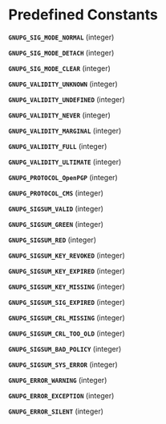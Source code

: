 Predefined Constants
====================

**`GNUPG_SIG_MODE_NORMAL`** (<span class="type">integer</span>)  
<span class="simpara"> </span>

**`GNUPG_SIG_MODE_DETACH`** (<span class="type">integer</span>)  
<span class="simpara"> </span>

**`GNUPG_SIG_MODE_CLEAR`** (<span class="type">integer</span>)  
<span class="simpara"> </span>

**`GNUPG_VALIDITY_UNKNOWN`** (<span class="type">integer</span>)  
<span class="simpara"> </span>

**`GNUPG_VALIDITY_UNDEFINED`** (<span class="type">integer</span>)  
<span class="simpara"> </span>

**`GNUPG_VALIDITY_NEVER`** (<span class="type">integer</span>)  
<span class="simpara"> </span>

**`GNUPG_VALIDITY_MARGINAL`** (<span class="type">integer</span>)  
<span class="simpara"> </span>

**`GNUPG_VALIDITY_FULL`** (<span class="type">integer</span>)  
<span class="simpara"> </span>

**`GNUPG_VALIDITY_ULTIMATE`** (<span class="type">integer</span>)  
<span class="simpara"> </span>

**`GNUPG_PROTOCOL_OpenPGP`** (<span class="type">integer</span>)  
<span class="simpara"> </span>

**`GNUPG_PROTOCOL_CMS`** (<span class="type">integer</span>)  
<span class="simpara"> </span>

**`GNUPG_SIGSUM_VALID`** (<span class="type">integer</span>)  
<span class="simpara"> </span>

**`GNUPG_SIGSUM_GREEN`** (<span class="type">integer</span>)  
<span class="simpara"> </span>

**`GNUPG_SIGSUM_RED`** (<span class="type">integer</span>)  
<span class="simpara"> </span>

**`GNUPG_SIGSUM_KEY_REVOKED`** (<span class="type">integer</span>)  
<span class="simpara"> </span>

**`GNUPG_SIGSUM_KEY_EXPIRED`** (<span class="type">integer</span>)  
<span class="simpara"> </span>

**`GNUPG_SIGSUM_KEY_MISSING`** (<span class="type">integer</span>)  
<span class="simpara"> </span>

**`GNUPG_SIGSUM_SIG_EXPIRED`** (<span class="type">integer</span>)  
<span class="simpara"> </span>

**`GNUPG_SIGSUM_CRL_MISSING`** (<span class="type">integer</span>)  
<span class="simpara"> </span>

**`GNUPG_SIGSUM_CRL_TOO_OLD`** (<span class="type">integer</span>)  
<span class="simpara"> </span>

**`GNUPG_SIGSUM_BAD_POLICY`** (<span class="type">integer</span>)  
<span class="simpara"> </span>

**`GNUPG_SIGSUM_SYS_ERROR`** (<span class="type">integer</span>)  
<span class="simpara"> </span>

**`GNUPG_ERROR_WARNING`** (<span class="type">integer</span>)  
<span class="simpara"> </span>

**`GNUPG_ERROR_EXCEPTION`** (<span class="type">integer</span>)  
<span class="simpara"> </span>

**`GNUPG_ERROR_SILENT`** (<span class="type">integer</span>)  
<span class="simpara"> </span>
